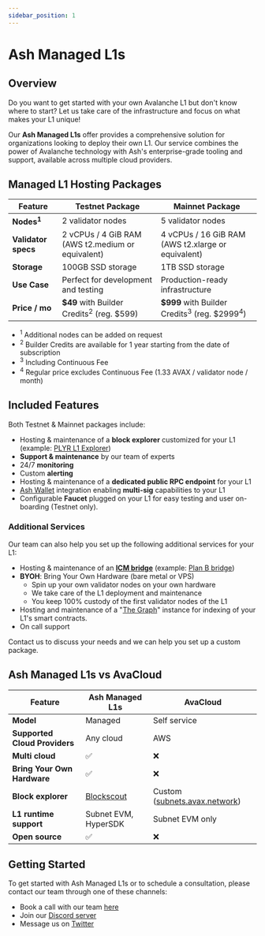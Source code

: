 ```yaml
---
sidebar_position: 1
---
```


# Ash Managed L1s

## Overview

Do you want to get started with your own Avalanche L1 but don't know where to start? Let us take care of the infrastructure and focus on what makes your L1 unique!

Our **Ash Managed L1s** offer provides a comprehensive solution for organizations looking to deploy their own L1. Our service combines the power of Avalanche technology with Ash's enterprise-grade tooling and support, available across multiple cloud providers.

## Managed L1 Hosting Packages

| **Feature**           | **Testnet Package**                                  | **Mainnet Package**                                                |
| --------------------- | ---------------------------------------------------- | ------------------------------------------------------------------ |
| **Nodes<sup>1</sup>** | 2 validator nodes                                    | 5 validator nodes                                                  |
| **Validator specs**   | 2 vCPUs / 4 GiB RAM (AWS t2.medium or equivalent)    | 4 vCPUs / 16 GiB RAM (AWS t2.xlarge or equivalent)                 |
| **Storage**           | 100GB SSD storage                                    | 1TB SSD storage                                                    |
| **Use Case**          | Perfect for development and testing                  | Production-ready infrastructure                                    |
| **Price / mo**        | **$49** with Builder Credits<sup>2</sup> (reg. $599) | **$999** with Builder Credits<sup>3</sup> (reg. $2999<sup>4</sup>) |

- <sup>1</sup> Additional nodes can be added on request
- <sup>2</sup> Builder Credits are available for 1 year starting from the date of subscription
- <sup>3</sup> Including Continuous Fee
- <sup>4</sup> Regular price excludes Continuous Fee (1.33 AVAX / validator node / month)

## Included Features

Both Testnet & Mainnet packages include:
- Hosting & maintenance of a **block explorer** customized for your L1 (example: [PLYR L1 Explorer](https://explorer.plyr.network/))
- **Support & maintenance** by our team of experts
- 24/7 **monitoring**
- Custom **alerting**
- Hosting & maintenance of a **dedicated public RPC endpoint** for your L1
- [Ash Wallet](https://ashavax.hashnode.dev/announcing-ash-wallet-for-avalanche-l1s) integration enabling **multi-sig** capabilities to your L1
- Configurable **Faucet** plugged on your L1 for easy testing and user on-boarding (Testnet only).

### Additional Services

Our team can also help you set up the following additional services for your L1:

- Hosting & maintenance of an **[ICM bridge](https://build.avax.network/docs/cross-chain/avalanche-warp-messaging/overview)** (example: [Plan B bridge](https://plan-b.gitbook.io/docs/user-guides/bridge-from-avalanche))
- **BYOH**: Bring Your Own Hardware (bare metal or VPS)
  - Spin up your own validator nodes on your own hardware
  - We take care of the L1 deployment and maintenance
  - You keep 100% custody of the first validator nodes of the L1
- Hosting and maintenance of a "[The Graph](https://thegraph.com/)" instance for indexing of your L1's smart contracts.
- On call support

Contact us to discuss your needs and we can help you set up a custom package.

## Ash Managed L1s vs AvaCloud

| **Feature**                   | **Ash Managed L1s**                       | **AvaCloud**                                                  |
| ----------------------------- | ----------------------------------------- | ------------------------------------------------------------- |
| **Model**                     | Managed                                   | Self service                                                  |
| **Supported Cloud Providers** | Any cloud                                 | AWS                                                           |
| **Multi cloud**               | ✅                                         | ❌                                                             |
| **Bring Your Own Hardware**   | ✅                                         | ❌                                                             |
| **Block explorer**            | [Blockscout](https://www.blockscout.com/) | Custom ([subnets.avax.network](https://subnets.avax.network)) |
| **L1 runtime support**        | Subnet EVM, HyperSDK                      | Subnet EVM only                                               |
| **Open source**               | ✅                                         | ❌                                                             |

## Getting Started

To get started with Ash Managed L1s or to schedule a consultation, please contact our team through one of these channels:
- Book a call with our team [here](https://calendly.com/ash-e36knots/30min?month=2025-02)
- Join our [Discord server](https://discord.gg/ktSyGrzWXy)
- Message us on [Twitter](https://twitter.com/ash_avax)
